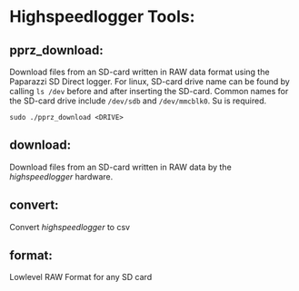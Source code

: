 Highspeedlogger Tools:
=====================

pprz_download:
-------------

Download files from an SD-card written in RAW data format using the Paparazzi SD Direct logger. For linux, SD-card drive name can be found by calling ```ls /dev``` before and after inserting the SD-card. Common names for the SD-card drive include ```/dev/sdb``` and ```/dev/mmcblk0```. Su is required.

```
sudo ./pprz_download <DRIVE>
```

download:
--------

Download files from an SD-card written in RAW data by the *highspeedlogger* hardware.

convert:
-------

Convert *highspeedlogger* to csv


format:
------

Lowlevel RAW Format for any SD card
